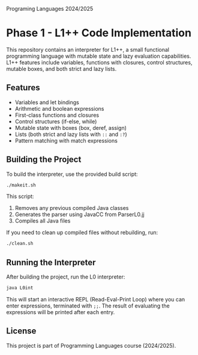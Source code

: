 Programing Languages 2024/2025
# Phase 1 - L1++ Code Implementation

This repository contains an interpreter for L1++, a small functional programming language with mutable state and lazy evaluation capabilities. L1++ features include variables, functions with closures, control structures, mutable boxes, and both strict and lazy lists.

## Features

- Variables and let bindings
- Arithmetic and boolean expressions
- First-class functions and closures
- Control structures (if-else, while)
- Mutable state with boxes (box, deref, assign)
- Lists (both strict and lazy lists with `::` and `:?`)
- Pattern matching with match expressions

## Building the Project

To build the interpreter, use the provided build script:

```bash
./makeit.sh
```

This script:
1. Removes any previous compiled Java classes
2. Generates the parser using JavaCC from ParserL0.jj
3. Compiles all Java files

If you need to clean up compiled files without rebuilding, run:

```bash
./clean.sh
```

## Running the Interpreter

After building the project, run the L0 interpreter:

```bash
java L0int
```

This will start an interactive REPL (Read-Eval-Print Loop) where you can enter expressions, terminated with `;;`. The result of evaluating the expressions will be printed after each entry.

## License

This project is part of Programming Languages course (2024/2025).

